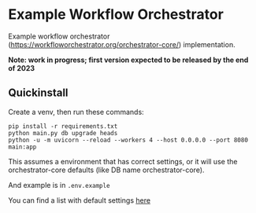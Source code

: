 # Example Workflow Orchestrator

Example workflow orchestrator
(https://workfloworchestrator.org/orchestrator-core/) implementation.

**Note: work in progress; first version expected to be released by the end 
of 2023**

## Quickinstall

Create a venv, then run these commands:

```
pip install -r requirements.txt
python main.py db upgrade heads
python -u -m uvicorn --reload --workers 4 --host 0.0.0.0 --port 8080 main:app
```

This assumes a environment that has correct settings, or it will use the 
orchestrator-core defaults (like DB name orchestrator-core).

And example is in `.env.example`

You can find a list with default settings [here](https://github.com/workfloworchestrator/orchestrator-core/blob/main/orchestrator/settings.py)
